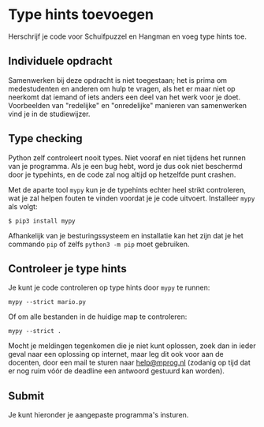 # Type hints toevoegen

Herschrijf je code voor Schuifpuzzel en Hangman en voeg type hints toe.

## Individuele opdracht

Samenwerken bij deze opdracht is niet toegestaan; het is prima om medestudenten en anderen om hulp te vragen, als het er maar niet op neerkomt dat iemand of iets anders een deel van het werk voor je doet. Voorbeelden van "redelijke" en "onredelijke" manieren van samenwerken vind je in de studiewijzer.

## Type checking

Python zelf controleert nooit types. Niet vooraf en niet tijdens het runnen van je programma. Als je een bug hebt, word je dus ook niet beschermd door je typehints, en de code zal nog altijd op hetzelfde punt crashen.

Met de aparte tool `mypy` kun je de typehints echter heel strikt controleren, wat je zal helpen fouten te vinden voordat je je code uitvoert. Installeer `mypy` als volgt:

    $ pip3 install mypy

Afhankelijk van je besturingssysteem en installatie kan het zijn dat je het commando `pip` of zelfs `python3 -m pip` moet gebruiken.

## Controleer je type hints

Je kunt je code controleren op type hints door `mypy` te runnen:

    mypy --strict mario.py

Of om alle bestanden in de huidige map te controleren:

    mypy --strict .

Mocht je meldingen tegenkomen die je niet kunt oplossen, zoek dan in ieder geval naar een oplossing op internet, maar leg dit ook voor aan de docenten, door een mail te sturen naar <help@mprog.nl> (zodanig op tijd dat er nog ruim vóór de deadline een antwoord gestuurd kan worden).

## Submit

Je kunt hieronder je aangepaste programma's insturen.
